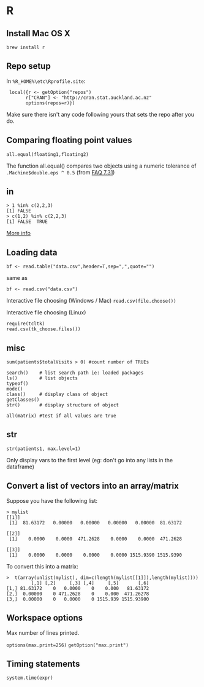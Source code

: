 # R

## Install Mac OS X

```
brew install r
```

## Repo setup

In `%R_HOME%\etc\Rprofile.site`:

```
 local({r <- getOption("repos")
       r["CRAN"] <- "http://cran.stat.auckland.ac.nz"
       options(repos=r)})
```

Make sure there isn't any code following yours that sets the repo after you do.

## Comparing floating point values

`all.equal(floating1,floating2)`

The function all.equal() compares two objects using a numeric tolerance of `.Machine$double.eps ^ 0.5`
(from [FAQ 7.31](http://cran.r-project.org/doc/FAQ/R-FAQ.html))

## in

```
> 1 %in% c(2,2,3)
[1] FALSE
> c(1,2) %in% c(2,2,3)
[1] FALSE  TRUE
```

[More info](http://markmail.org/message/ndc2ahydcbq45vmz)

## Loading data

`bf <- read.table("data.csv",header=T,sep=",",quote="")`

same as

`bf <- read.csv("data.csv")`

Interactive file choosing (Windows / Mac)
`read.csv(file.choose())`

Interactive file choosing (Linux)

```
require(tcltk)
read.csv(tk_choose.files())
```

## misc

`sum(patients$totalVisits > 0) #count number of TRUEs`

```
search()  	# list search path ie: loaded packages
ls()	  	# list objects
typeof()
mode()
class()		# display class of object
getClasses()
str()	 	# display structure of object
```

```
all(matrix) #test if all values are true
```

## str

`str(patients1, max.level=1)`

Only display vars to the first level (eg: don't go into any lists in the dataframe)

## Convert a list of vectors into an array/matrix

Suppose you have the following list:

```
> mylist
[[1]]
 [1]  81.63172   0.00000   0.00000   0.00000   0.00000  81.63172

[[2]]
 [1]    0.0000    0.0000  471.2628    0.0000    0.0000  471.2628

[[3]]
 [1]    0.0000    0.0000    0.0000    0.0000 1515.9390 1515.9390
```

To convert this into a matrix:

```
>  t(array(unlist(mylist), dim=c(length(mylist[[1]]),length(mylist))))
         [,1] [,2]     [,3] [,4]     [,5]       [,6]
[1,] 81.63172    0   0.0000    0    0.000   81.63172
[2,]  0.00000    0 471.2628    0    0.000  471.26278
[3,]  0.00000    0   0.0000    0 1515.939 1515.93900
```

## Workspace options

Max number of lines printed.

`options(max.print=256)`
`getOption("max.print")`

## Timing statements

`system.time(expr)`
